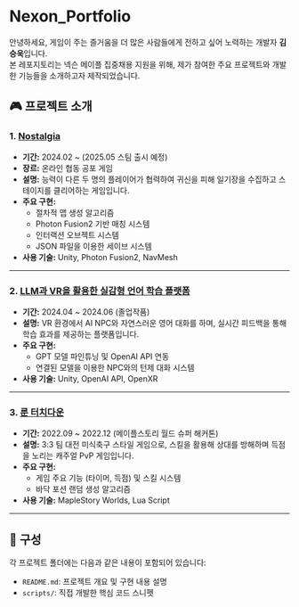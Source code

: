 # Nexon_Portfolio

안녕하세요, 게임이 주는 즐거움을 더 많은 사람들에게 전하고 싶어 노력하는 개발자 **김승욱**입니다.  
본 레포지토리는 넥슨 메이플 집중채용 지원을 위해, 제가 참여한 주요 프로젝트와 개발한 기능들을 소개하고자 제작되었습니다.

## 🎮 프로젝트 소개

### 1. [Nostalgia](./Nostalgia)
- **기간:** 2024.02 ~ (2025.05 스팀 출시 예정)
- **장르:** 온라인 협동 공포 게임
- **설명:** 능력이 다른 두 명의 플레이어가 협력하여 귀신을 피해 일기장을 수집하고 스테이지를 클리어하는 게임입니다.
- **주요 구현:** 
  - 절차적 맵 생성 알고리즘
  - Photon Fusion2 기반 매칭 시스템
  - 인터랙션 오브젝트 시스템
  - JSON 파일을 이용한 세이브 시스템
- **사용 기술:** Unity, Photon Fusion2, NavMesh

---

### 2. [LLM과 VR을 활용한 실감형 언어 학습 플랫폼](./LLM과%20VR을%20활용한%20실감형%20언어%20학습%20플랫폼)
- **기간:** 2024.04 ~ 2024.06 (졸업작품)
- **설명:** VR 환경에서 AI NPC와 자연스러운 영어 대화를 하며, 실시간 피드백을 통해 학습 효과를 제공하는 플랫폼입니다.
- **주요 구현:** 
  - GPT 모델 파인튜닝 및 OpenAI API 연동
  - 연결된 모델을 이용한 NPC와의 턴제 대화 시스템
- **사용 기술:** Unity, OpenAI API, OpenXR

---

### 3. [룬 터치다운](./룬%20터치다운)
- **기간:** 2022.09 ~ 2022.12 (메이플스토리 월드 슈퍼 해커톤)
- **설명:** 3:3 팀 대전 미식축구 스타일 게임으로, 스킬을 활용해 상대를 방해하며 득점을 노리는 캐주얼 PvP 게임입니다.
- **주요 구현:** 
  - 게임 주요 기능 (타이머, 득점) 및 스킬 시스템
  - 바닥 포션 랜덤 생성 알고리즘
- **사용 기술:** MapleStory Worlds, Lua Script

---

## 📂 구성

각 프로젝트 폴더에는 다음과 같은 내용이 포함되어 있습니다:
- `README.md`: 프로젝트 개요 및 구현 내용 설명
- `scripts/`: 직접 개발한 핵심 코드 스니펫